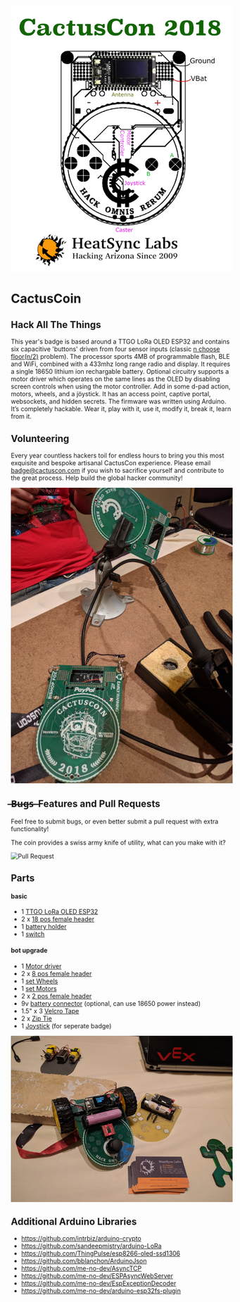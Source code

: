 ![CactusCon 2018](https://github.com/erikwilson/CactusCon7/raw/master/images/board1.png "CactusCon 2018")

# CactusCoin

## Hack All The Things

This year's badge is based around a TTGO LoRa OLED ESP32 and contains six capacitive 'buttons' driven from four sensor inputs (classic [n choose floor(n/2)](http://www.wolframalpha.com/input/?i=n+choose+floor(n%2F2)) problem). The processor sports 4MB of programmable flash, BLE and WiFi, combined with a 433mhz long range radio and display. It requires a single 18650 lithium ion rechargable battery. Optional circuitry supports a motor driver which operates on the same lines as the OLED by disabling screen controls when using the motor controller.  Add in some d-pad action, motors, wheels, and a jöystick. It has an access point, captive portal, websockets, and hidden secrets.
The firmware was written using Arduino. It’s completely hackable. Wear it, play with it, use it, modify it, break it, learn from it.

## Volunteering

Every year countless hackers toil for endless hours to bring you this most exquisite and bespoke artisanal CactusCon experience. Please email badge@cactuscon.com if you wish to sacrifice yourself and contribute to the great process. Help build the global hacker community!

![Volunteer](https://github.com/erikwilson/CactusCon7/raw/master/images/board2.png "Volunteer")

## ̶B̶u̶g̶s̶ ̶ Features and Pull Requests

Feel free to submit bugs, or even better submit a pull request with extra functionality! 

The coin provides a swiss army knife of utility, what can you make with it?

![Pull Request](https://github.com/erikwilson/CactusCon7/raw/master/images/duck1.gif "Pull Request")

## Parts

#### basic

* 1 [TTGO LoRa OLED ESP32](https://www.aliexpress.com/item/2pcs-sets-TTGO-LORA-SX1278-ESP32-0-96-OLED-16-Mt-bytes-128-Mt-bit-433Mhz/32832523252.html)
* 2 x [18 pos female header](https://www.digikey.com/product-detail/en/PPTC181LFBN-RC/S7016-ND/810156/?itemSeq=272349209)
* 1 [battery holder](https://www.digikey.com/product-detail/en/BH-18650-PC/BH-18650-PC-ND/3029216/?itemSeq=272342283)
* 1 [switch](https://www.digikey.com/product-detail/en/MHSS1105/679-1849-ND/1949465/?itemSeq=272294708)

#### bot upgrade

* 1 [Motor driver](https://www.sparkfun.com/products/14450)
* 2 x [8 pos female header](https://www.digikey.com/product-detail/en/sullins-connector-solutions/PPTC081LFBN-RC/S7006-ND/810147)
* 1 [set Wheels](https://www.sparkfun.com/products/13259)
* 1 [set Motors](https://www.sparkfun.com/products/13302)
* 2 x [2 pos female header](https://www.digikey.com/product-detail/en/sullins-connector-solutions/PPPC021LFBN-RC/S7035-ND/810174)
* 9v [battery connector](https://www.digikey.com/products/en?keywords=36-232-ND) (optional, can use 18650 power instead)
* 1.5" x 3 [Velcro Tape](https://www.amazon.com/VELCRO-Brand-Sticky-Fasteners-Perfect/dp/B00006IC2L)
* 2 x [Zip Tie](https://www.amazon.com/dp/B01018DC96/)
* 1 [Joystick](https://www.sparkfun.com/products/9032P) (for seperate badge)

![Spare Parts](https://github.com/erikwilson/CactusCon7/raw/master/images/board3.png "Spare Parts")

## Additional Arduino Libraries

* https://github.com/intrbiz/arduino-crypto
* https://github.com/sandeepmistry/arduino-LoRa
* https://github.com/ThingPulse/esp8266-oled-ssd1306
* https://github.com/bblanchon/ArduinoJson
* https://github.com/me-no-dev/AsyncTCP
* https://github.com/me-no-dev/ESPAsyncWebServer
* https://github.com/me-no-dev/EspExceptionDecoder
* https://github.com/me-no-dev/arduino-esp32fs-plugin
